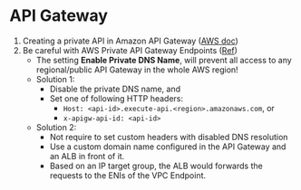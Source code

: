 # API Gateway

1. Creating a private API in Amazon API Gateway ([AWS doc](https://docs.aws.amazon.com/apigateway/latest/developerguide/apigateway-private-apis.html))
1. Be careful with AWS Private API Gateway Endpoints ([Ref](https://st-g.de/2019/07/be-careful-with-aws-private-api-gateway-endpoints))
    - The setting **Enable Private DNS Name**,  will prevent all access to any regional/public API Gateway in the whole AWS region!
    - Solution 1:
        - Disable the private DNS name, and
        - Set one of following HTTP headers:
            - `Host: <api-id>.execute-api.<region>.amazonaws.com`, or
            - `x-apigw-api-id: <api-id>`
    - Solution 2:
        - Not require to set custom headers with disabled DNS resolution
        - Use a custom domain name configured in the API Gateway and an ALB in front of it.
        - Based on an IP target group, the ALB would forwards the requests to the ENIs of the VPC Endpoint.
